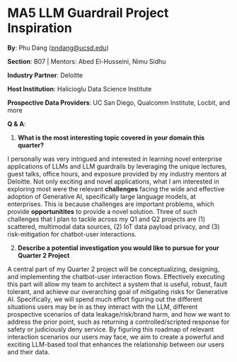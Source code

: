 # MA5 LLM Guardrail Project Inspiration

**By**: Phu Dang (pndang@ucsd.edu)

**Section**: B07 | Mentors: Abed El-Husseini, Nimu Sidhu

**Industry Partner**: Deloitte

**Host Institution**: Halicioglu Data Science Institute

**Prospective Data Providers**: UC San Diego, Qualcomm Institute, Locbit, and more

**Q & A**:

1. **What is the most interesting topic covered in your domain this quarter?**

I personally was very intrigued and interested in learning novel enterprise applications of LLMs and LLM guardrails by leveraging the unique lectures, guest talks, office hours, and exposure provided by my industry mentors at Deloitte. Not only exciting and novel applications, what I am interested in exploring most were the relevant **challenges** facing the wide and effective adoption of Generative AI, specifically large language models, at enterprises. This is because challenges are important problems, which provide **opportunitites** to provide a novel solution. Three of such challenges that I plan to tackle across my Q1 and Q2 projects are (1) scattered, multimodal data sources, (2) IoT data payload privacy, and (3) risk-mitigation for chatbot-user interactions. 

2. **Describe a potential investigation you would like to pursue for your Quarter 2 Project**

A central part of my Quarter 2 project will be conceptualizing, designing, and implementing the chatbot-user interaction flows. Effectively executing this part will allow my team to architect a system that is useful, robust, fault tolerant, and achieve our overarching goal of mitigating risks for Generative AI. Specifically, we will spend much effort figuring out the different situations users may be in as they interact with the LLM, different prospective scenarios of data leakage/risk/brand harm, and how we want to address the prior point, such as returning a controlled/scripted response for safety or judiciously deny service. By figuring this roadmap of relevant interaction scenarios our users may face, we aim to create a powerful and exciting LLM-based tool that enhances the relationship between our users and their data.




